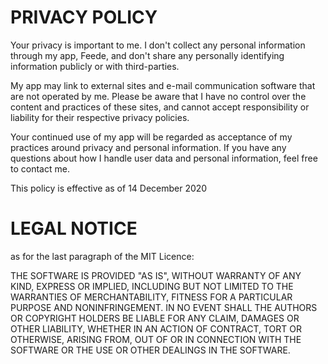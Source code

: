 # PRIVACY POLICY

Your privacy is important to me. I don't collect any personal information through my app, Feede, and don't share any personally identifying information publicly or with third-parties.

My app may link to external sites and e-mail communication software that are not operated by me. Please be aware that I have no control over the content and practices of these sites, and cannot accept responsibility or liability for their respective privacy policies.

Your continued use of my app will be regarded as acceptance of my practices around privacy and personal information. If you have any questions about how I handle user data and personal information, feel free to contact me.

This policy is effective as of 14 December 2020

# LEGAL NOTICE

as for the last paragraph of the MIT Licence:

THE SOFTWARE IS PROVIDED "AS IS", WITHOUT WARRANTY OF ANY KIND, EXPRESS OR IMPLIED, INCLUDING BUT NOT LIMITED TO THE WARRANTIES OF MERCHANTABILITY, FITNESS FOR A PARTICULAR PURPOSE AND NONINFRINGEMENT. IN NO EVENT SHALL THE AUTHORS OR COPYRIGHT HOLDERS BE LIABLE FOR ANY CLAIM, DAMAGES OR OTHER LIABILITY, WHETHER IN AN ACTION OF CONTRACT, TORT OR OTHERWISE, ARISING FROM, OUT OF OR IN CONNECTION WITH THE SOFTWARE OR THE USE OR OTHER DEALINGS IN THE SOFTWARE.
